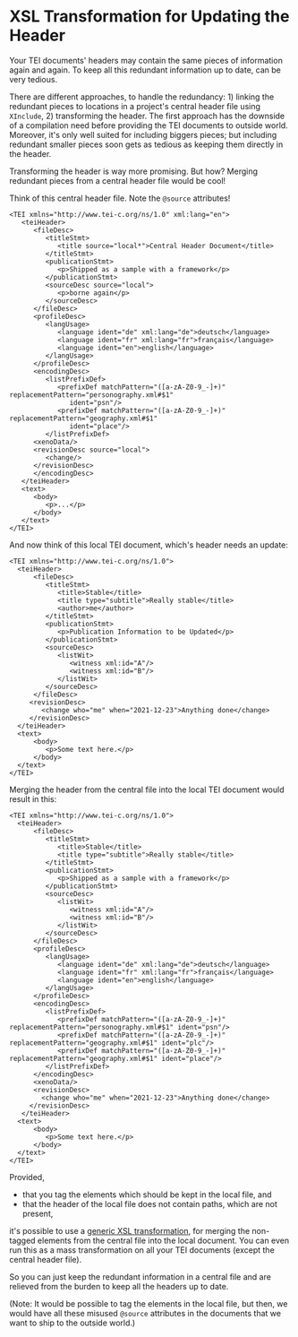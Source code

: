 # XSL Transformation for Updating the Header #

Your TEI documents' headers may contain the same pieces of information
again and again. To keep all this redundant information up to date,
can be very tedious.

There are different approaches, to handle the redundancy: 1) linking
the redundant pieces to locations in a project's central header file
using `XInclude`, 2) transforming the header. The first approach has
the downside of a compilation need before providing the TEI documents
to outside world. Moreover, it's only well suited for including
biggers pieces; but including redundant smaller pieces soon gets as
tedious as keeping them directly in the header.

Transforming the header is way more promising. But how? Merging
redundant pieces from a central header file would be cool!

Think of this central header file. Note the `@source` attributes!

```{xml}
<TEI xmlns="http://www.tei-c.org/ns/1.0" xml:lang="en">
   <teiHeader>
      <fileDesc>
         <titleStmt>
            <title source="local*">Central Header Document</title>
         </titleStmt>
         <publicationStmt>
            <p>Shipped as a sample with a framework</p>
         </publicationStmt>
         <sourceDesc source="local">
            <p>borne again</p>
         </sourceDesc>
      </fileDesc>
      <profileDesc>
         <langUsage>
            <language ident="de" xml:lang="de">deutsch</language>
            <language ident="fr" xml:lang="fr">français</language>
            <language ident="en">english</language>
         </langUsage>
      </profileDesc>
      <encodingDesc>
         <listPrefixDef>
            <prefixDef matchPattern="([a-zA-Z0-9_-]+)" replacementPattern="personography.xml#$1"
               ident="psn"/>
            <prefixDef matchPattern="([a-zA-Z0-9_-]+)" replacementPattern="geography.xml#$1"
               ident="place"/>
         </listPrefixDef>
      <xenoData/>
      <revisionDesc source="local">
         <change/>
      </revisionDesc>
      </encodingDesc>
   </teiHeader>
   <text>
      <body>
         <p>...</p>
      </body>
   </text>
</TEI>
```

And now think of this local TEI document, which's header needs an
update:

```{xml}
<TEI xmlns="http://www.tei-c.org/ns/1.0">
  <teiHeader>
      <fileDesc>
         <titleStmt>
            <title>Stable</title>
            <title type="subtitle">Really stable</title>
            <author>me</author>
         </titleStmt>
         <publicationStmt>
            <p>Publication Information to be Updated</p>
         </publicationStmt>
         <sourceDesc>
            <listWit>
               <witness xml:id="A"/>
               <witness xml:id="B"/>
            </listWit>
         </sourceDesc>
      </fileDesc>
     <revisionDesc>
        <change who="me" when="2021-12-23">Anything done</change>
     </revisionDesc>
  </teiHeader>
  <text>
      <body>
         <p>Some text here.</p>
      </body>
  </text>
</TEI>
```

Merging the header from the central file into the local TEI document
would result in this:

```{xml}
<TEI xmlns="http://www.tei-c.org/ns/1.0">
  <teiHeader>
      <fileDesc>
         <titleStmt>
            <title>Stable</title>
            <title type="subtitle">Really stable</title>
         </titleStmt>
         <publicationStmt>
            <p>Shipped as a sample with a framework</p>
         </publicationStmt>
         <sourceDesc>
            <listWit>
               <witness xml:id="A"/>
               <witness xml:id="B"/>
            </listWit>
         </sourceDesc>
      </fileDesc>
      <profileDesc>
         <langUsage>
            <language ident="de" xml:lang="de">deutsch</language>
            <language ident="fr" xml:lang="fr">français</language>
            <language ident="en">english</language>
         </langUsage>
      </profileDesc>
      <encodingDesc>
         <listPrefixDef>
            <prefixDef matchPattern="([a-zA-Z0-9_-]+)" replacementPattern="personography.xml#$1" ident="psn"/>
            <prefixDef matchPattern="([a-zA-Z0-9_-]+)" replacementPattern="geography.xml#$1" ident="plc"/>
            <prefixDef matchPattern="([a-zA-Z0-9_-]+)" replacementPattern="geography.xml#$1" ident="place"/>
         </listPrefixDef>
      </encodingDesc>
      <xenoData/>
      <revisionDesc>
        <change who="me" when="2021-12-23">Anything done</change>
     </revisionDesc>
   </teiHeader>
  <text>
      <body>
         <p>Some text here.</p>
      </body>
  </text>
</TEI>
```

Provided, 
- that you tag the elements which should be kept in the local file,
  and
- that the header of the local file does not contain paths, which are
  not present,

it's possible to use a [generic XSL
transformation](../frameworks/oxbytei/xsl/updateHeader.xsl), for
merging the non-tagged elements from the central file into the local
document. You can even run this as a mass transformation on all your
TEI documents (except the central header file).

So you can just keep the redundant information in a central file and
are relieved from the burden to keep all the headers up to date.

(Note: It would be possible to tag the elements in the local file, but
then, we would have all these misused `@source` attributes in the
documents that we want to ship to the outside world.)
